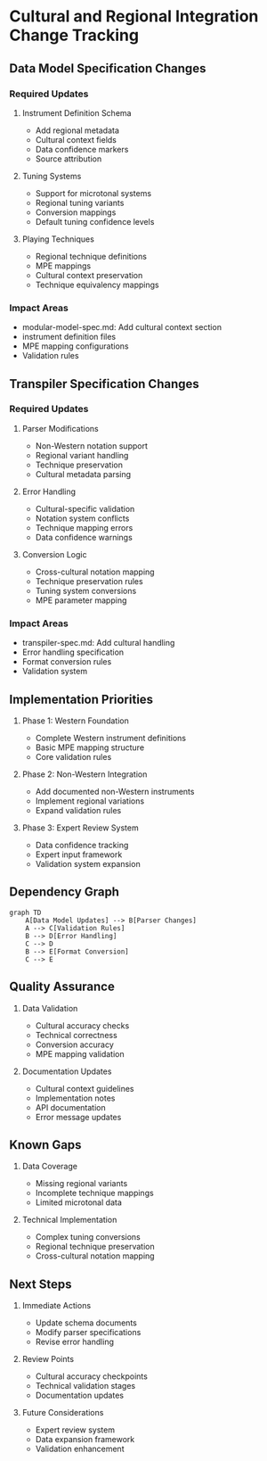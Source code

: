 # Cultural and Regional Integration Change Tracking

## Data Model Specification Changes

### Required Updates
1. Instrument Definition Schema
   - Add regional metadata
   - Cultural context fields
   - Data confidence markers
   - Source attribution

2. Tuning Systems
   - Support for microtonal systems
   - Regional tuning variants
   - Conversion mappings
   - Default tuning confidence levels

3. Playing Techniques
   - Regional technique definitions
   - MPE mappings
   - Cultural context preservation
   - Technique equivalency mappings

### Impact Areas
- modular-model-spec.md: Add cultural context section
- instrument definition files
- MPE mapping configurations
- Validation rules

## Transpiler Specification Changes

### Required Updates
1. Parser Modifications
   - Non-Western notation support
   - Regional variant handling
   - Technique preservation
   - Cultural metadata parsing

2. Error Handling
   - Cultural-specific validation
   - Notation system conflicts
   - Technique mapping errors
   - Data confidence warnings

3. Conversion Logic
   - Cross-cultural notation mapping
   - Technique preservation rules
   - Tuning system conversions
   - MPE parameter mapping

### Impact Areas
- transpiler-spec.md: Add cultural handling
- Error handling specification
- Format conversion rules
- Validation system

## Implementation Priorities

1. Phase 1: Western Foundation
   - Complete Western instrument definitions
   - Basic MPE mapping structure
   - Core validation rules

2. Phase 2: Non-Western Integration
   - Add documented non-Western instruments
   - Implement regional variations
   - Expand validation rules

3. Phase 3: Expert Review System
   - Data confidence tracking
   - Expert input framework
   - Validation system expansion

## Dependency Graph

```mermaid
graph TD
    A[Data Model Updates] --> B[Parser Changes]
    A --> C[Validation Rules]
    B --> D[Error Handling]
    C --> D
    B --> E[Format Conversion]
    C --> E
```

## Quality Assurance

1. Data Validation
   - Cultural accuracy checks
   - Technical correctness
   - Conversion accuracy
   - MPE mapping validation

2. Documentation Updates
   - Cultural context guidelines
   - Implementation notes
   - API documentation
   - Error message updates

## Known Gaps

1. Data Coverage
   - Missing regional variants
   - Incomplete technique mappings
   - Limited microtonal data

2. Technical Implementation
   - Complex tuning conversions
   - Regional technique preservation
   - Cross-cultural notation mapping

## Next Steps

1. Immediate Actions
   - Update schema documents
   - Modify parser specifications
   - Revise error handling

2. Review Points
   - Cultural accuracy checkpoints
   - Technical validation stages
   - Documentation updates

3. Future Considerations
   - Expert review system
   - Data expansion framework
   - Validation enhancement